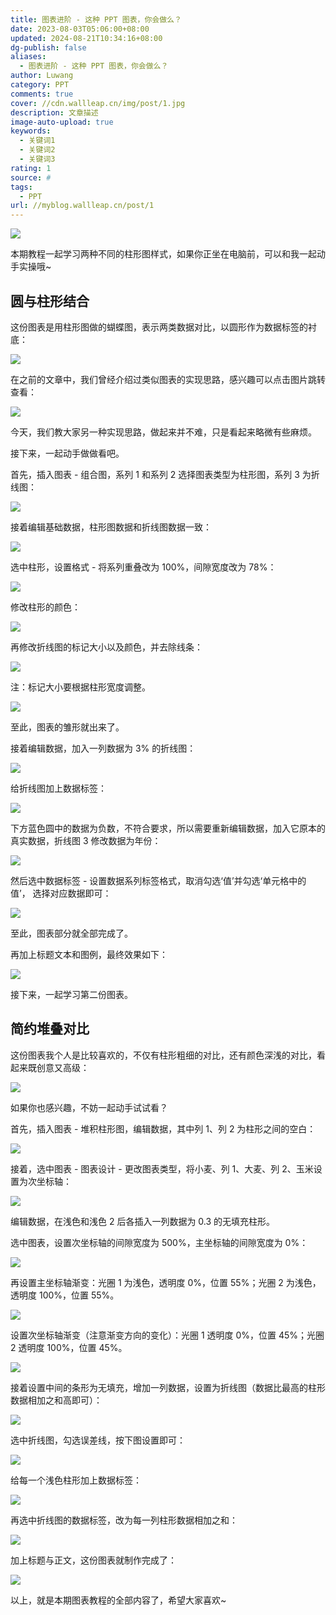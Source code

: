 ```yaml
---
title: 图表进阶 - 这种 PPT 图表，你会做么？
date: 2023-08-03T05:06:00+08:00
updated: 2024-08-21T10:34:16+08:00
dg-publish: false
aliases:
  - 图表进阶 - 这种 PPT 图表，你会做么？
author: Luwang
category: PPT
comments: true
cover: //cdn.wallleap.cn/img/post/1.jpg
description: 文章描述
image-auto-upload: true
keywords:
  - 关键词1
  - 关键词2
  - 关键词3
rating: 1
source: #
tags:
  - PPT
url: //myblog.wallleap.cn/post/1
---
```


![](https://cdn.wallleap.cn/img/pic/illustration/202308031707492.png)

本期教程一起学习两种不同的柱形图样式，如果你正坐在电脑前，可以和我一起动手实操哦~

## 圆与柱形结合

这份图表是用柱形图做的蝴蝶图，表示两类数据对比，以圆形作为数据标签的衬底：

![](https://cdn.wallleap.cn/img/pic/illustration/202308031707897.jpeg)

在之前的文章中，我们曾经介绍过类似图表的实现思路，感兴趣可以点击图片跳转查看：

![](https://cdn.wallleap.cn/img/pic/illustration/202308031708259.jpeg)

今天，我们教大家另一种实现思路，做起来并不难，只是看起来略微有些麻烦。

接下来，一起动手做做看吧。

首先，插入图表 - 组合图，系列 1 和系列 2 选择图表类型为柱形图，系列 3 为折线图：

![](https://cdn.wallleap.cn/img/pic/illustration/202308031708078.png)

接着编辑基础数据，柱形图数据和折线图数据一致：

![](https://cdn.wallleap.cn/img/pic/illustration/202308031708840.png)

选中柱形，设置格式 - 将系列重叠改为 100%，间隙宽度改为 78%：

![](https://cdn.wallleap.cn/img/pic/illustration/202308031708841.png)

修改柱形的颜色：

![](https://cdn.wallleap.cn/img/pic/illustration/202308031708842.png)

再修改折线图的标记大小以及颜色，并去除线条：

![](https://cdn.wallleap.cn/img/pic/illustration/202308031708843.png)

注：标记大小要根据柱形宽度调整。

![](https://cdn.wallleap.cn/img/pic/illustration/202308031709027.png)

至此，图表的雏形就出来了。

接着编辑数据，加入一列数据为 3% 的折线图：

![](https://cdn.wallleap.cn/img/pic/illustration/202308031709028.png)

给折线图加上数据标签：

![](https://cdn.wallleap.cn/img/pic/illustration/202308031709029.png)

下方蓝色圆中的数据为负数，不符合要求，所以需要重新编辑数据，加入它原本的真实数据，折线图 3 修改数据为年份：

![](https://cdn.wallleap.cn/img/pic/illustration/202308031709030.png)

然后选中数据标签 - 设置数据系列标签格式，取消勾选‘值’并勾选‘单元格中的值’， 选择对应数据即可：

![](https://cdn.wallleap.cn/img/pic/illustration/202308031709031.png)

至此，图表部分就全部完成了。

再加上标题文本和图例，最终效果如下：

![](https://cdn.wallleap.cn/img/pic/illustration/202308031709045.jpeg)

接下来，一起学习第二份图表。

## 简约堆叠对比

这份图表我个人是比较喜欢的，不仅有柱形粗细的对比，还有颜色深浅的对比，看起来既创意又高级：

![](https://cdn.wallleap.cn/img/pic/illustration/202308031710414.png)

如果你也感兴趣，不妨一起动手试试看？

首先，插入图表 - 堆积柱形图，编辑数据，其中列 1、列 2 为柱形之间的空白：

![](https://cdn.wallleap.cn/img/pic/illustration/202308031710415.png)

接着，选中图表 - 图表设计 - 更改图表类型，将小麦、列 1、大麦、列 2、玉米设置为次坐标轴：

![](https://cdn.wallleap.cn/img/pic/illustration/202308031710416.png)

编辑数据，在浅色和浅色 2 后各插入一列数据为 0.3 的无填充柱形。

选中图表，设置次坐标轴的间隙宽度为 500%，主坐标轴的间隙宽度为 0%：

![](https://cdn.wallleap.cn/img/pic/illustration/202308031710356.png)

再设置主坐标轴渐变：光圈 1 为浅色，透明度 0%，位置 55%；光圈 2 为浅色，透明度 100%，位置 55%。

![](https://cdn.wallleap.cn/img/pic/illustration/202308031710357.png)

设置次坐标轴渐变（注意渐变方向的变化）：光圈 1 透明度 0%，位置 45%；光圈 2 透明度 100%，位置 45%。

![](https://cdn.wallleap.cn/img/pic/illustration/202308031710358.png)

接着设置中间的条形为无填充，增加一列数据，设置为折线图（数据比最高的柱形数据相加之和高即可）：

![](https://cdn.wallleap.cn/img/pic/illustration/202308031710359.png)

选中折线图，勾选误差线，按下图设置即可：

![](https://cdn.wallleap.cn/img/pic/illustration/202308031710360.png)

给每一个浅色柱形加上数据标签：

![](https://cdn.wallleap.cn/img/pic/illustration/202308031711389.png)

再选中折线图的数据标签，改为每一列柱形数据相加之和：

![](https://cdn.wallleap.cn/img/pic/illustration/202308031711390.png)

加上标题与正文，这份图表就制作完成了：

![](https://cdn.wallleap.cn/img/pic/illustration/202308031711391.jpeg)

以上，就是本期图表教程的全部内容了，希望大家喜欢~
